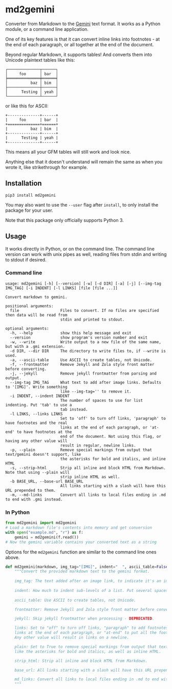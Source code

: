 # md2gemini

Converter from Markdown to the [Gemini](https://gemini.circumlunar.space/) text format. It works as a Python module, or a command line application.

One of its key features is that it can convert inline links into footnotes - at the end of each paragraph, or all together at the end of the document.

Beyond regular Markdown, it supports tables! And converts them into Unicode plaintext tables like this:
```
┌──────────────┬──────┐
│     foo      │ bar  │
╞══════════════╪══════╡
│          baz │ bim  │
├──────────────┼──────┤
│      Testing │ yeah │
└──────────────┴──────┘
```
or like this for ASCII:
```
+--------------+------+
|     foo      | bar  |
+==============+======+
|          baz | bim  |
+--------------+------+
|      Testing | yeah |
+--------------+------+
```
This means all your GFM tables will still work and look nice.

Anything else that it doesn't understand will remain the same as when you wrote it, like strikethrough for example.

## Installation
```
pip3 install md2gemini
```
You may also want to use the `--user` flag after `install`, to only install the package for your user.

Note that this package only officially supports Python 3.

## Usage

It works directly in Python, or on the command line. The command line version can work with unix pipes as well, reading files from stdin and writing to stdout if desired.

### Command line
```
usage: md2gemini [-h] [--version] [-w] [-d DIR] [-a] [-j] [--img-tag IMG_TAG] [-i INDENT] [-l LINKS] [file [file ...]]

Convert markdown to gemini.

positional arguments:
  file                  Files to convert. If no files are specified then data will be read from
                        stdin and printed to stdout.

optional arguments:
  -h, --help            show this help message and exit
  --version             show program's version number and exit
  -w, --write           Write output to a new file of the same name, but with a .gmi extension.
  -d DIR, --dir DIR     The directory to write files to, if --write is used.
  -a, --ascii-table     Use ASCII to create tables, not Unicode.
  -f, --frontmatter     Remove Jekyll and Zola style front matter before converting.
  -j, --jekyll          Remove jekyll frontmatter from parsing and output.
  --img-tag IMG_TAG     What text to add after image links. Defaults to '[IMG]'. Write something
                        like --img-tag='' to remove it.
  -i INDENT, --indent INDENT
                        The number of spaces to use for list indenting. Put 'tab' to use a
                        tab instead.
  -l LINKS, --links LINKS
                        Set to 'off' to turn off links, 'paragraph' to have footnotes and the real
                        links at the end of each paragraph, or 'at-end' to have footnotes at the
                        end of the document. Not using this flag, or having any other value will
                        result in regular, newline links.
  -p, --plain           Remove special markings from output that text/gemini doesn't support, like
                        the asterisks for bold and italics, and inline HTML
  -s, --strip-html      Strip all inline and block HTML from Markdown. Note that using --plain will
                        strip inline HTML as well.
  -b BASE_URL, --base-url BASE_URL
                        All links starting with a slash will have this URL prepended to them.
  -m, --md-links        Convert all links to local files ending in .md to end with .gmi instead.

```

### In Python
```python
from md2gemini import md2gemini
# Load a markdown file's contents into memory and get conversion
with open("example.md", "r") as f:
    gemini = md2gemini(f.read())
# Now the gemini variable contains your converted text as a string
```
Options for the `md2gemini` function are similar to the command line ones above.
```python
def md2gemini(markdown, img_tag="[IMG]", indent="  ", ascii_table=False, frontmatter=False, jekyll=False, links="newline", plain=False):
    """Convert the provided markdown text to the gemini format.
    
    img_tag: The text added after an image link, to indicate it's an image.
    
    indent: How much to indent sub-levels of a list. Put several spaces, or \\t for a tab.
    
    ascii_table: Use ASCII to create tables, not Unicode.

    frontmatter: Remove Jekyll and Zola style front matter before converting.

    jekyll: Skip jekyll frontmatter when processing - DEPRECATED.

    links: Set to "off" to turn off links, "paragraph" to add footnotes and then have the actual
    links at the end of each paragraph, or "at-end" to put all the footnotes at the end.
    Any other value will result in links on a newline.

    plain: Set to True to remove special markings from output that text/gemini doesn't support,
    like the asterisks for bold and italics, as well as inline HTML.

    strip_html: Strip all inline and block HTML from Markdown.

    base_url: All links starting with a slash will have this URL prepended to them.

    md_links: Convert all links to local files ending in .md to end with .gmi instead.
    """
```
